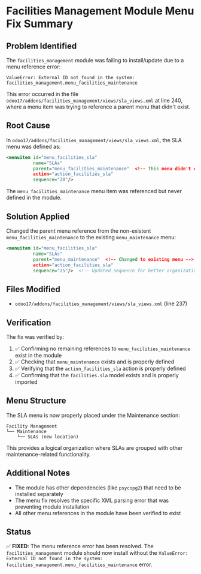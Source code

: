 # Facilities Management Module Menu Fix Summary

## Problem Identified

The `facilities_management` module was failing to install/update due to a menu reference error:

```
ValueError: External ID not found in the system: facilities_management.menu_facilities_maintenance
```

This error occurred in the file `odoo17/addons/facilities_management/views/sla_views.xml` at line 240, where a menu item was trying to reference a parent menu that didn't exist.

## Root Cause

In `odoo17/addons/facilities_management/views/sla_views.xml`, the SLA menu was defined as:

```xml
<menuitem id="menu_facilities_sla"
          name="SLAs"
          parent="menu_facilities_maintenance"  <!-- This menu didn't exist -->
          action="action_facilities_sla"
          sequence="20"/>
```

The `menu_facilities_maintenance` menu item was referenced but never defined in the module.

## Solution Applied

Changed the parent menu reference from the non-existent `menu_facilities_maintenance` to the existing `menu_maintenance` menu:

```xml
<menuitem id="menu_facilities_sla"
          name="SLAs"
          parent="menu_maintenance"  <!-- Changed to existing menu -->
          action="action_facilities_sla"
          sequence="25"/>  <!-- Updated sequence for better organization -->
```

## Files Modified

- `odoo17/addons/facilities_management/views/sla_views.xml` (line 237)

## Verification

The fix was verified by:
1. ✅ Confirming no remaining references to `menu_facilities_maintenance` exist in the module
2. ✅ Checking that `menu_maintenance` exists and is properly defined
3. ✅ Verifying that the `action_facilities_sla` action is properly defined
4. ✅ Confirming that the `facilities.sla` model exists and is properly imported

## Menu Structure

The SLA menu is now properly placed under the Maintenance section:
```
Facility Management
└── Maintenance
    └── SLAs (new location)
```

This provides a logical organization where SLAs are grouped with other maintenance-related functionality.

## Additional Notes

- The module has other dependencies (like `psycopg2`) that need to be installed separately
- The menu fix resolves the specific XML parsing error that was preventing module installation
- All other menu references in the module have been verified to exist

## Status

✅ **FIXED**: The menu reference error has been resolved. The `facilities_management` module should now install without the `ValueError: External ID not found in the system: facilities_management.menu_facilities_maintenance` error.